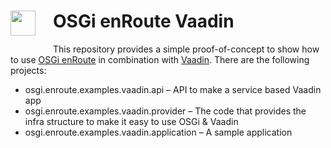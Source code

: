 <h1><img src="http://enroute.osgi.org/img/enroute-logo-64.png" witdh=20px style="float:left;margin: 0 1em 1em 0;width:40px">
OSGi enRoute Vaadin</h1>

This repository provides a simple proof-of-concept to show how to use [OSGi enRoute] in combination with [Vaadin]. There are the following projects:

* osgi.enroute.examples.vaadin.api – API to make a service based Vaadin app
* osgi.enroute.examples.vaadin.provider – The code that provides the infra structure to make it easy to use OSGi & Vaadin
* osgi.enroute.examples.vaadin.application – A sample application

[OSGi enRoute]: http://enroute.osgi.org
[Vaadin]: https://vaadin.com/
